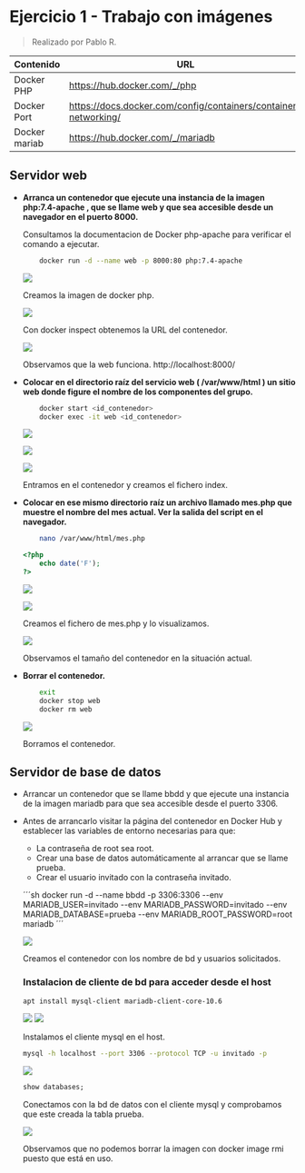 # Ejercicio 1 - Trabajo con imágenes
> Realizado por Pablo R.

| Contenido | URL |
| -- | --|
| Docker PHP | https://hub.docker.com/_/php |
| Docker Port | https://docs.docker.com/config/containers/container-networking/ |
| Docker mariab | https://hub.docker.com/_/mariadb |

## Servidor web
- **Arranca un contenedor que ejecute una instancia de la imagen php:7.4-apache , que se
llame web y que sea accesible desde un navegador en el puerto 8000.**

    Consultamos la documentacion de Docker php-apache para verificar el comando a ejecutar.

    ```sh
        docker run -d --name web -p 8000:80 php:7.4-apache
    ```

    ![](./assets/Punto1.PNG)

    Creamos la imagen de docker php.

    ![](./assets/inpect.PNG)
    
    Con docker inspect obtenemos la URL del contenedor.

    ![](./assets/webfunciona.PNG)
    
    Observamos que la web funciona. http://localhost:8000/


- **Colocar en el directorio raíz del servicio web ( /var/www/html ) un sitio web donde figure el nombre de los componentes del grupo.**

    ```sh
        docker start <id_contenedor>
        docker exec -it web <id_contenedor>
    ```

    ![](./assets/index.PNG)

    ![](./assets/indexcreate.PNG)

    ![](./assets/webindex.PNG)

    Entramos en el contenedor y creamos el fichero index.

- **Colocar en ese mismo directorio raíz un archivo llamado mes.php que muestre el nombre del mes actual. Ver la salida del script en el navegador.**

    ```sh
        nano /var/www/html/mes.php
    ```

    ```php
    <?php
        echo date('F');
    ?>
    ```

    ![](./assets/mes.PNG)

    ![](./assets/mesphpview.PNG)

    Creamos el fichero de mes.php y lo visualizamos.

    ![](./assets/dockersize.PNG)

    Observamos el tamaño del contenedor en la situación actual.

- **Borrar el contenedor.**

    ```sh
        exit
        docker stop web
        docker rm web
    ```

    ![](./assets/borramos.PNG)
    
    Borramos el contenedor.

## Servidor de base de datos

- Arrancar un contenedor que se llame bbdd y que ejecute una instancia de la imagen mariadb para que sea accesible desde el puerto 3306.

- Antes de arrancarlo visitar la página del contenedor en Docker Hub y establecer las variables de entorno necesarias para que:
    - La contraseña de root sea root.
    - Crear una base de datos automáticamente al arrancar que se llame prueba.
    - Crear el usuario invitado con la contraseña invitado.

    ´´´sh
    docker run -d --name bbdd -p 3306:3306 --env MARIADB_USER=invitado --env MARIADB_PASSWORD=invitado --env MARIADB_DATABASE=prueba --env MARIADB_ROOT_PASSWORD=root  mariadb
    ´´´

    ![](./assets/bdcreate.PNG)

    Creamos el contenedor con los nombre de bd y usuarios solicitados.

    ### Instalacion de cliente de bd para acceder desde el host

    ```sh
    apt install mysql-client mariadb-client-core-10.6
    ```

    ![](./assets/sqlclient.PNG)
    ![](./assets/sqlclientcore.PNG)

    Instalamos el cliente mysql en el host.

    ```sh
    mysql -h localhost --port 3306 --protocol TCP -u invitado -p
    ```

    ![](./assets/bdconnect.PNG)

    ```sql
    show databases;
    ```

    Conectamos con la bd de datos con el cliente mysql y comprobamos que este creada la tabla prueba.

    ![](./assets/intentoborrar.PNG)

    Observamos que no podemos borrar la imagen con docker image rmi puesto que está en uso.